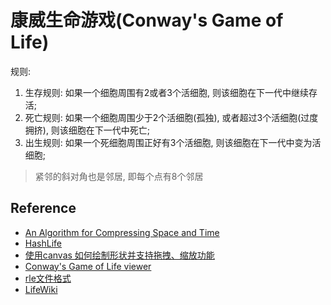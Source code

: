 # 康威生命游戏(Conway's Game of Life)

规则:

1. 生存规则: 如果一个细胞周围有2或者3个活细胞, 则该细胞在下一代中继续存活;
2. 死亡规则: 如果一个细胞周围少于2个活细胞(孤独), 或者超过3个活细胞(过度拥挤), 则该细胞在下一代中死亡;
3. 出生规则: 如果一个死细胞周围正好有3个活细胞, 则该细胞在下一代中变为活细胞;

> 紧邻的斜对角也是邻居, 即每个点有8个邻居

## Reference

* [An Algorithm for Compressing Space and Time](https://www.drdobbs.com/jvm/an-algorithm-for-compressing-space-and-t/184406478)
* [HashLife](https://www.dev-mind.blog/hashlife/)
* [使用canvas 如何绘制形状并支持拖拽、缩放功能](https://juejin.cn/post/6913835124681342989)
* [Conway's Game of Life viewer](http://copy.sh/life/)
* [rle文件格式](https://shuaitq.github.io/post/rle%E6%96%87%E4%BB%B6%E6%A0%BC%E5%BC%8F/)
* [LifeWiki](https://conwaylife.com/wiki/Main_Page)